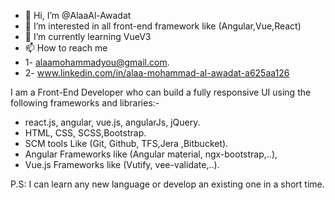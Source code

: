 - 👋 Hi, I’m @AlaaAl-Awadat
- 👀 I’m interested in all front-end framework like (Angular,Vue,React)
- 🌱 I’m currently learning VueV3
- 📫 How to reach me 
- 1- alaamohammadyou@gmail.com.
- 2- www.linkedin.com/in/alaa-mohammad-al-awadat-a625aa126


I am a Front-End Developer who can build a fully responsive UI using the following frameworks and libraries:-
- react.js, angular, vue.js, angularJs, jQuery.
- HTML, CSS, SCSS,Bootstrap.
- SCM tools Like (Git, Github, TFS,Jera ,Bitbucket).
- Angular Frameworks like (Angular material, ngx-bootstrap,..),
- Vue.js Frameworks like (Vutify, vee-validate,..).

P.S: I can learn any new language or develop an existing one in a short time.
